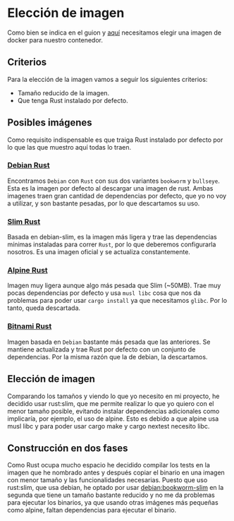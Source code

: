 # Elección de imagen

Como bien se indica en el guion y [aquí](https://github.com/MarioRgzLpz/ArbitrageBets/issues/31) necesitamos elegir una imagen de docker para nuestro contenedor.

## Criterios

Para la elección de la imagen vamos a seguir los siguientes criterios:

- Tamaño reducido de la imagen.
- Que tenga Rust instalado por defecto.

## Posibles imágenes

Como requisito indispensable es que traiga Rust instalado por defecto por lo que las que muestro aquí todas lo traen.

### [Debian Rust](https://hub.docker.com/_/debian)

Encontramos `Debian` con `Rust` con sus dos variantes `bookworm` y `bullseye`. Esta es la imagen por defecto al descargar una imagen de rust. Ambas imagenes traen gran cantidad de dependencias por defecto, que yo no voy a utilizar, y son bastante pesadas, por lo que descartamos su uso.

### [Slim Rust](https://hub.docker.com/_/debian)

Basada en debian-slim, es la imagen más ligera y trae las dependencias mínimas instaladas para correr `Rust`, por lo que deberemos configurarla nosotros. Es una imagen oficial y se actualiza constantemente.

### [Alpine Rust](https://hub.docker.com/_/alpine)

Imagen muy ligera aunque algo más pesada que Slim (~50MB). Trae muy pocas dependencias por defecto y usa `musl libc` cosa que nos da problemas para poder usar `cargo install` ya que necesitamos `glibc`. Por lo tanto, queda descartada. 

### [Bitnami Rust](https://hub.docker.com/r/bitnami/rust)

Imagen basada en `Debian` bastante más pesada que las anteriores. Se mantiene actualizada y trae Rust por defecto con un conjunto de dependencias. Por la misma razón que la de debian, la descartamos.

## Elección de imagen

Comparando los tamaños y viendo lo que yo necesito en mi proyecto, he decidido usar rust:slim, que me permite realizar lo que yo quiero con el menor tamaño posible, evitando instalar dependencias adicionales como implicaría, por ejemplo, el uso de alpine. Esto es debido a que alpine usa musl libc y para poder usar cargo make y cargo nextest necesito libc. 

## Construcción en dos fases

Como Rust ocupa mucho espacio he decidido compilar los tests en la imagen que he nombrado antes y después copiar el binario en una imagen con menor tamaño y las funcionalidades necesarias. Puesto que uso rust:slim, que usa debian, he optado por usar [debian:bookworm-slim](https://hub.docker.com/_/debian) en la segunda que tiene un tamaño bastante reducido y no me da problemas para ejecutar los binarios, ya que usando otras imágenes más pequeñas como alpine, faltan dependencias para ejecutar el binario.
